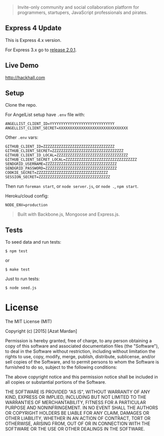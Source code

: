 > Invite-only community and social collaboration platform for programmers, startupers, JavaScript professionals and pirates.


## Express 4 Update

This is Express 4.x version.

For Express 3.x go to [release 2.0.1](https://github.com/azat-co/hackhall/releases/tag/v2.0.1).


## Live Demo

<http://hackhall.com>

## Setup

Clone the repo.

For AngelList setup have `.env` file with:

```
ANGELLIST_CLIENT_ID=YYYYYYYYYYYYYYYYYYYYYYYYYYYYY
ANGELLIST_CLIENT_SECRET=XXXXXXXXXXXXXXXXXXXXXXXXXXXXXXX
```

Other `.env` vars:

```
GITHUB_CLIENT_ID=ZZZZZZZZZZZZZZZZZZZZZZZZZZZZZZZZ
GITHUB_CLIENT_SECRET=ZZZZZZZZZZZZZZZZZZZZZZZZZZZZZZZZ
GITHUB_CLIENT_ID_LOCAL=ZZZZZZZZZZZZZZZZZZZZZZZZZZZZZZZZ
GITHUB_CLIENT_SECRET_LOCAL=ZZZZZZZZZZZZZZZZZZZZZZZZZZZZZZZZ
SENDGRID_USERNAME=ZZZZZZZZZZZZZZZZZZZZZZZZZZZZZZZZ
SENDGRID_PASSWORD=ZZZZZZZZZZZZZZZZZZZZZZZZZZZZZZZZ
COOKIE_SECRET=ZZZZZZZZZZZZZZZZZZZZZZZZZZZZZZZZ
SESSION_SECRET=ZZZZZZZZZZZZZZZZZZZZZZZZZZZZZZZZ
```

Then run `foreman start`, or `node server.js`, or `node .`, `npm start`.


Heroku/cloud config:

```
NODE_ENV=production
```


> Built with Backbone.js, Mongoose and Express.js.


## Tests

To seed data and run tests:

```
$ npm test
```

or

```
$ make test
```

Just to run tests:

```
$ node seed.js
```

# License

The MIT License (MIT)

Copyright (c) [2015] [Azat Mardan]

Permission is hereby granted, free of charge, to any person obtaining a copy
of this software and associated documentation files (the "Software"), to deal
in the Software without restriction, including without limitation the rights
to use, copy, modify, merge, publish, distribute, sublicense, and/or sell
copies of the Software, and to permit persons to whom the Software is
furnished to do so, subject to the following conditions:

The above copyright notice and this permission notice shall be included in all
copies or substantial portions of the Software.

THE SOFTWARE IS PROVIDED "AS IS", WITHOUT WARRANTY OF ANY KIND, EXPRESS OR
IMPLIED, INCLUDING BUT NOT LIMITED TO THE WARRANTIES OF MERCHANTABILITY,
FITNESS FOR A PARTICULAR PURPOSE AND NONINFRINGEMENT. IN NO EVENT SHALL THE
AUTHORS OR COPYRIGHT HOLDERS BE LIABLE FOR ANY CLAIM, DAMAGES OR OTHER
LIABILITY, WHETHER IN AN ACTION OF CONTRACT, TORT OR OTHERWISE, ARISING FROM,
OUT OF OR IN CONNECTION WITH THE SOFTWARE OR THE USE OR OTHER DEALINGS IN THE
SOFTWARE.

